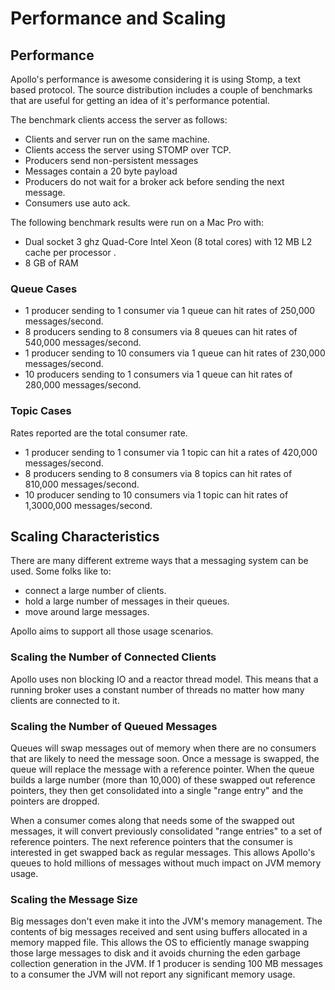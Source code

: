 # Performance and Scaling

## Performance

Apollo's performance is awesome considering it is using Stomp, a text
based protocol. The source distribution includes a couple of benchmarks
that are useful for getting an idea of it's performance potential.

The benchmark clients access the server as follows:

* Clients and server run on the same machine. 
* Clients access the server using STOMP over TCP. 
* Producers send non-persistent messages
* Messages contain a 20 byte payload 
* Producers do not wait for a broker ack before sending the next message. 
* Consumers use auto ack.

The following benchmark results were run on a Mac Pro with:

* Dual socket 3 ghz Quad-Core Intel Xeon (8 total cores) with 12 MB L2
  cache per processor .
* 8 GB of RAM

### Queue Cases

* 1 producer sending to 1 consumer via 1 queue can hit rates of 250,000
  messages/second.
* 8 producers sending to 8 consumers via 8 queues can hit rates of 540,000
  messages/second.
* 1 producer sending to 10 consumers via 1 queue can hit rates of 230,000
  messages/second.
* 10 producers sending to 1 consumers via 1 queue can hit rates of 280,000
  messages/second.

### Topic Cases

Rates reported are the total consumer rate.

* 1 producer sending to 1 consumer via 1 topic can hit a rates of 420,000
  messages/second.
* 8 producers sending to 8 consumers via 8 topics can hit rates of 810,000
  messages/second.
* 10 producer sending to 10 consumers via 1 topic can hit rates of
  1,3000,000 messages/second.

## Scaling Characteristics

There are many different extreme ways that a messaging system can be used. 
Some folks like to:

* connect a large number of clients.
* hold a large number of messages in their queues.  
* move around large messages.

Apollo aims to support all those usage scenarios.

### Scaling the Number of Connected Clients

Apollo uses non blocking IO and a reactor thread model. This means that a
running broker uses a constant number of threads no matter how many
clients are connected to it.

### Scaling the Number of Queued Messages

Queues will swap messages out of memory when there are no consumers that
are likely to need the message soon. Once a message is swapped, the queue
will replace the message with a reference pointer. When the queue builds
a large number (more than 10,000) of these swapped out reference
pointers, they then get consolidated into a single "range entry" and the
pointers are dropped.

When a consumer comes along that needs some of the swapped out messages,
it will convert previously consolidated "range entries" to a set of
reference pointers. The next reference pointers that the consumer is
interested in get swapped back as regular messages. This allows Apollo's
queues to hold millions of messages without much impact on JVM memory
usage.

### Scaling the Message Size

Big messages don't even make it into the JVM's memory management. The
contents of big messages received and sent using buffers allocated in a
memory mapped file. This allows the OS to efficiently manage swapping
those large messages to disk and it avoids churning the eden garbage
collection generation in the JVM. If 1 producer is sending 100 MB
messages to a consumer the JVM will not report any significant memory
usage.